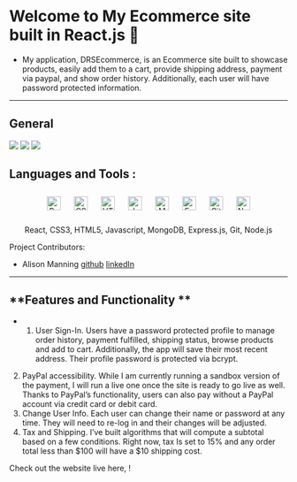 # **Welcome to My Ecommerce site built in React.js 👋** <!-- omit in toc -->

* My application, DRSEcommerce, is an Ecommerce site built to showcase products, easily add them to a cart, provide shipping address, payment via paypal, and show order history. Additionally, each user will have password protected information.

<hr>

## **General**

![](https://img.shields.io/badge/javascript%20-%23323330.svg?&style=for-the-badge&logo=javascript&logoColor=%23F7DF1E)
![](https://img.shields.io/badge/html5%20-%23E34F26.svg?&style=for-the-badge&logo=html5&logoColor=white)
![](https://img.shields.io/badge/css3%20-%231572B6.svg?&style=for-the-badge&logo=css3&logoColor=white)

## Languages and Tools  : 

<div align="center">  
<img style="margin: 10px" src="https://profilinator.rishav.dev/skills-assets/react-original-wordmark.svg" alt="React" height="25" />  
<img style="margin: 10px" src="https://profilinator.rishav.dev/skills-assets/css3-original-wordmark.svg" alt="CSS3" height="25" />  
<img style="margin: 10px" src="https://profilinator.rishav.dev/skills-assets/html5-original-wordmark.svg" alt="HTML5" height="25" />  
<img style="margin: 10px" src="https://profilinator.rishav.dev/skills-assets/javascript-original.svg" alt="JavaScript" height="25" />  
<img style="margin: 10px" src="https://profilinator.rishav.dev/skills-assets/mongodb-original-wordmark.svg" alt="MongoDB" height="25" />  
<img style="margin: 10px" src="https://profilinator.rishav.dev/skills-assets/express-original-wordmark.svg" alt="Express.js" height="25" />  
<img style="margin: 10px" src="https://profilinator.rishav.dev/skills-assets/git-scm-icon.svg" alt="Git" height="25" />  
<img style="margin: 10px" src="https://profilinator.rishav.dev/skills-assets/nodejs-original-wordmark.svg" alt="Node.js" height="25" />  
</div>  
<br/>
<div align="center">
  React, CSS3, HTML5, Javascript, MongoDB, Express.js, Git, Node.js
</div>



Project Contributors:
* Alison Manning [github](https://github.com/alisonlauren) [linkedIn](https://www.linkedin.com/in/alison-manning-9a25391b1/)

<hr>

## **Features and Functionality **

* 1. User Sign-In. Users have a password protected profile to manage order history, payment fulfilled, shipping status, browse products and add to cart. Additionally, the app will save their most recent address. Their profile password is protected via bcrypt.
2. PayPal accessibility. While I am currently running a sandbox version of the payment, I will run a live one once the site is ready to go live as well. Thanks to PayPal’s functionality, users can also pay without a PayPal account via credit card or debit card.
3. Change User Info. Each user can change their name or password at any time. They will need to re-log in and their changes will be adjusted.
4. Tax and Shipping. I’ve built algorithms that will compute a subtotal based on a few conditions. Right now, tax Is set to 15% and any order total less than $100 will have a $10 shipping cost.


Check out the website live here, !

